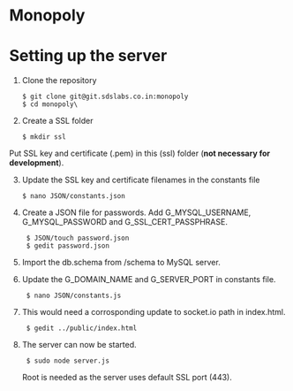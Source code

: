 # **Monopoly**

Setting up the server
====

1. Clone the repository

       $ git clone git@git.sdslabs.co.in:monopoly
       $ cd monopoly\

2. Create a SSL folder
    
       $ mkdir ssl 
Put SSL key and certificate (.pem) in this (ssl) folder (**not necessary for development**).

3. Update the SSL key and certificate filenames in the constants file
       
       $ nano JSON/constants.json
       
4. Create a JSON file for passwords. Add G_MYSQL_USERNAME, G_MYSQL_PASSWORD and G_SSL_CERT_PASSPHRASE.

        $ JSON/touch password.json
        $ gedit password.json
      
5. Import the db.schema from /schema to MySQL server.

6. Update the G_DOMAIN_NAME and G_SERVER_PORT in constants file.
        
        $ nano JSON/constants.js
        
7. This would need a corrosponding update to socket.io path in index.html.
        
        $ gedit ../public/index.html

8. The server can now be started.

        $ sudo node server.js
   Root is needed as the server uses default SSL port (443).
